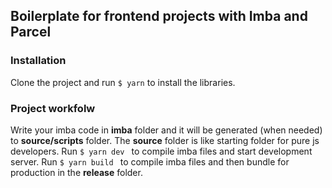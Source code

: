 ## Boilerplate for frontend projects with Imba and Parcel

### Installation
Clone the project and run ```$ yarn``` to install the libraries. 

### Project workfolw
Write your imba code in **imba** folder and it will be generated (when needed) to **source/scripts** folder. The **source** folder is like starting folder for pure js developers.
Run ```$ yarn dev ``` to compile imba files and start development server.
Run ```$ yarn build ``` to compile imba files and then bundle for production in the **release** folder.

